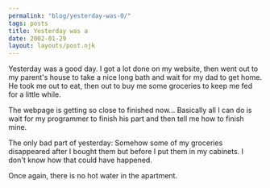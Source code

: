 ```yaml
---
permalink: "blog/yesterday-was-0/"
tags: posts
title: Yesterday was a
date: 2002-01-29
layout: layouts/post.njk
---
```


Yesterday was a good day. I got a lot done on my website, then went out to my parent's house to take a nice long bath and wait for my dad to get home. He took me out to eat, then out to buy me some groceries to keep me fed for a little while. 

The webpage is getting so close to finished now... Basically all I can do is wait for my programmer to finish his part and then tell me how to finish mine. 

The only bad part of yesterday: Somehow some of my groceries disappeared after I bought them but before I put them in my cabinets. I don't know how that could have happened.

Once again, there is no hot water in the apartment.